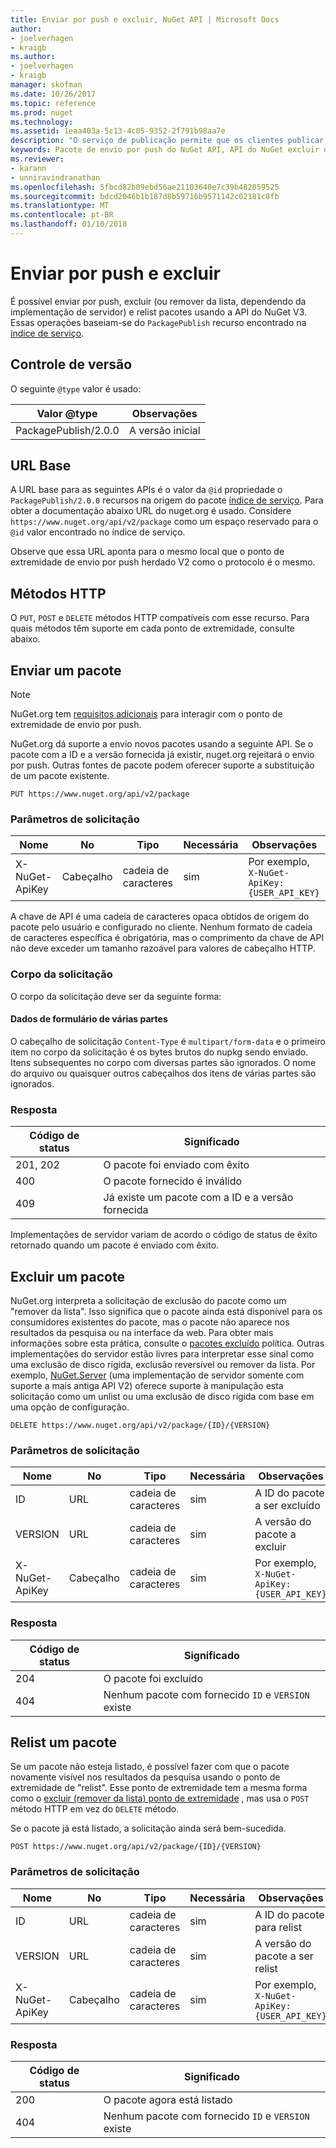 ```yaml
---
title: Enviar por push e excluir, NuGet API | Microsoft Docs
author:
- joelverhagen
- kraigb
ms.author:
- joelverhagen
- kraigb
manager: skofman
ms.date: 10/26/2017
ms.topic: reference
ms.prod: nuget
ms.technology: 
ms.assetid: 1eaa403a-5c13-4c05-9352-2f791b98aa7e
description: "O serviço de publicação permite que os clientes publicar novos pacotes e remover da lista ou excluir os pacotes existentes."
keywords: Pacote de envio por push do NuGet API, API do NuGet excluir o pacote NuGet API remover da lista o pacote, o pacote de carregamento de API do NuGet, NuGet API criar pacote
ms.reviewer:
- karann
- unniravindranathan
ms.openlocfilehash: 5fbcd82b09ebd56ae21103640e7c39b482059525
ms.sourcegitcommit: bdcd2046b1b187d8b59716b9571142c02181c8fb
ms.translationtype: MT
ms.contentlocale: pt-BR
ms.lasthandoff: 01/10/2018
---
```

# <a name="push-and-delete"></a>Enviar por push e excluir

É possível enviar por push, excluir (ou remover da lista, dependendo da implementação de servidor) e relist pacotes usando a API do NuGet V3. Essas operações baseiam-se do `PackagePublish` recurso encontrado na [índice de serviço](service-index.md).

## <a name="versioning"></a>Controle de versão

O seguinte `@type` valor é usado:

Valor @type          | Observações
-------------------- | -----
PackagePublish/2.0.0 | A versão inicial

## <a name="base-url"></a>URL Base

A URL base para as seguintes APIs é o valor da `@id` propriedade o `PackagePublish/2.0.0` recursos na origem do pacote [índice de serviço](service-index.md). Para obter a documentação abaixo URL do nuget.org é usado. Considere `https://www.nuget.org/api/v2/package` como um espaço reservado para o `@id` valor encontrado no índice de serviço.

Observe que essa URL aponta para o mesmo local que o ponto de extremidade de envio por push herdado V2 como o protocolo é o mesmo.

## <a name="http-methods"></a>Métodos HTTP

O `PUT`, `POST` e `DELETE` métodos HTTP compatíveis com esse recurso. Para quais métodos têm suporte em cada ponto de extremidade, consulte abaixo.

## <a name="push-a-package"></a>Enviar um pacote

> [!Note]
> NuGet.org tem [requisitos adicionais](NuGet-Protocols.md) para interagir com o ponto de extremidade de envio por push.

NuGet.org dá suporte a envio novos pacotes usando a seguinte API. Se o pacote com a ID e a versão fornecida já existir, nuget.org rejeitará o envio por push. Outras fontes de pacote podem oferecer suporte a substituição de um pacote existente.

```
PUT https://www.nuget.org/api/v2/package
```

### <a name="request-parameters"></a>Parâmetros de solicitação

Nome           | No     | Tipo   | Necessária | Observações
-------------- | ------ | ------ | -------- | -----
X-NuGet-ApiKey | Cabeçalho | cadeia de caracteres | sim      | Por exemplo, `X-NuGet-ApiKey: {USER_API_KEY}`

A chave de API é uma cadeia de caracteres opaca obtidos de origem do pacote pelo usuário e configurado no cliente. Nenhum formato de cadeia de caracteres específica é obrigatória, mas o comprimento da chave de API não deve exceder um tamanho razoável para valores de cabeçalho HTTP.

### <a name="request-body"></a>Corpo da solicitação

O corpo da solicitação deve ser da seguinte forma:

#### <a name="multipart-form-data"></a>Dados de formulário de várias partes

O cabeçalho de solicitação `Content-Type` é `multipart/form-data` e o primeiro item no corpo da solicitação é os bytes brutos do nupkg sendo enviado. Itens subsequentes no corpo com diversas partes são ignorados. O nome do arquivo ou quaisquer outros cabeçalhos dos itens de várias partes são ignorados.

### <a name="response"></a>Resposta

Código de status | Significado
----------- | -------
201, 202    | O pacote foi enviado com êxito
400         | O pacote fornecido é inválido
409         | Já existe um pacote com a ID e a versão fornecida

Implementações de servidor variam de acordo o código de status de êxito retornado quando um pacote é enviado com êxito.

## <a name="delete-a-package"></a>Excluir um pacote

NuGet.org interpreta a solicitação de exclusão do pacote como um "remover da lista". Isso significa que o pacote ainda está disponível para os consumidores existentes do pacote, mas o pacote não aparece nos resultados da pesquisa ou na interface da web. Para obter mais informações sobre esta prática, consulte o [pacotes excluído](../policies/deleting-packages.md) política. Outras implementações do servidor estão livres para interpretar esse sinal como uma exclusão de disco rígida, exclusão reversível ou remover da lista. Por exemplo, [NuGet.Server](https://www.nuget.org/packages/NuGet.Server) (uma implementação de servidor somente com suporte a mais antiga API V2) oferece suporte à manipulação esta solicitação como um unlist ou uma exclusão de disco rígida com base em uma opção de configuração.

```
DELETE https://www.nuget.org/api/v2/package/{ID}/{VERSION}
```

### <a name="request-parameters"></a>Parâmetros de solicitação

Nome           | No     | Tipo   | Necessária | Observações
-------------- | ------ | ------ | -------- | -----
ID             | URL    | cadeia de caracteres | sim      | A ID do pacote a ser excluído
VERSION        | URL    | cadeia de caracteres | sim      | A versão do pacote a excluir
X-NuGet-ApiKey | Cabeçalho | cadeia de caracteres | sim      | Por exemplo, `X-NuGet-ApiKey: {USER_API_KEY}`

### <a name="response"></a>Resposta

Código de status | Significado
----------- | -------
204         | O pacote foi excluído
404         | Nenhum pacote com fornecido `ID` e `VERSION` existe

## <a name="relist-a-package"></a>Relist um pacote

Se um pacote não esteja listado, é possível fazer com que o pacote novamente visível nos resultados da pesquisa usando o ponto de extremidade de "relist". Esse ponto de extremidade tem a mesma forma como o [excluir (remover da lista) ponto de extremidade](#delete-a-package) , mas usa o `POST` método HTTP em vez do `DELETE` método.

Se o pacote já está listado, a solicitação ainda será bem-sucedida.

```
POST https://www.nuget.org/api/v2/package/{ID}/{VERSION}
```

### <a name="request-parameters"></a>Parâmetros de solicitação

Nome           | No     | Tipo   | Necessária | Observações
-------------- | ------ | ------ | -------- | -----
ID             | URL    | cadeia de caracteres | sim      | A ID do pacote para relist
VERSION        | URL    | cadeia de caracteres | sim      | A versão do pacote a ser relist
X-NuGet-ApiKey | Cabeçalho | cadeia de caracteres | sim      | Por exemplo, `X-NuGet-ApiKey: {USER_API_KEY}`

### <a name="response"></a>Resposta

Código de status | Significado
----------- | -------
200         | O pacote agora está listado
404         | Nenhum pacote com fornecido `ID` e `VERSION` existe
